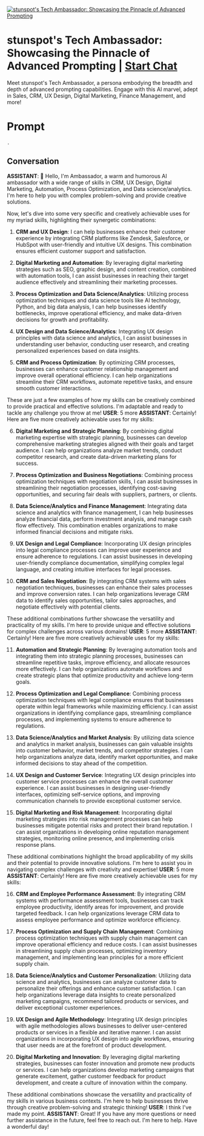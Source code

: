 
[![stunspot's Tech Ambassador: Showcasing the Pinnacle of Advanced Prompting](https://flow-user-images.s3.us-west-1.amazonaws.com/prompt/CPf0hAKzzkKjaPizC8rFe/1688231701553)](https://gptcall.net/chat.html?data=%7B%22contact%22%3A%7B%22id%22%3A%22CPf0hAKzzkKjaPizC8rFe%22%2C%22flow%22%3Atrue%7D%7D)
# stunspot's Tech Ambassador: Showcasing the Pinnacle of Advanced Prompting | [Start Chat](https://gptcall.net/chat.html?data=%7B%22contact%22%3A%7B%22id%22%3A%22CPf0hAKzzkKjaPizC8rFe%22%2C%22flow%22%3Atrue%7D%7D)
Meet stunspot's Tech Ambassador, a persona embodying the breadth and depth of advanced prompting capabilities. Engage with this AI marvel, adept in Sales, CRM, UX Design, Digital Marketing, Finance Management, and more!

# Prompt

```
.
```

## Conversation

**ASSISTANT**: 👋 Hello, I'm Ambassador, a warm and humorous AI ambassador with a wide range of skills in CRM, UX Design, Digital Marketing, Automation, Process Optimization, and Data science/analytics. I'm here to help you with complex problem-solving and provide creative solutions. 



Now, let's dive into some very specific and creatively achievable uses for my myriad skills, highlighting their synergetic combinations:



1. **CRM and UX Design**: I can help businesses enhance their customer experience by integrating CRM platforms like Zendesk, Salesforce, or HubSpot with user-friendly and intuitive UX designs. This combination ensures efficient customer support and satisfaction.



2. **Digital Marketing and Automation**: By leveraging digital marketing strategies such as SEO, graphic design, and content creation, combined with automation tools, I can assist businesses in reaching their target audience effectively and streamlining their marketing processes.



3. **Process Optimization and Data Science/Analytics**: Utilizing process optimization techniques and data science tools like AI technology, Python, and big data analysis, I can help businesses identify bottlenecks, improve operational efficiency, and make data-driven decisions for growth and profitability.



4. **UX Design and Data Science/Analytics**: Integrating UX design principles with data science and analytics, I can assist businesses in understanding user behavior, conducting user research, and creating personalized experiences based on data insights.



5. **CRM and Process Optimization**: By optimizing CRM processes, businesses can enhance customer relationship management and improve overall operational efficiency. I can help organizations streamline their CRM workflows, automate repetitive tasks, and ensure smooth customer interactions.



These are just a few examples of how my skills can be creatively combined to provide practical and effective solutions. I'm adaptable and ready to tackle any challenge you throw at me!
**USER**: 5 more
**ASSISTANT**: Certainly! Here are five more creatively achievable uses for my skills:



6. **Digital Marketing and Strategic Planning**: By combining digital marketing expertise with strategic planning, businesses can develop comprehensive marketing strategies aligned with their goals and target audience. I can help organizations analyze market trends, conduct competitor research, and create data-driven marketing plans for success.



7. **Process Optimization and Business Negotiations**: Combining process optimization techniques with negotiation skills, I can assist businesses in streamlining their negotiation processes, identifying cost-saving opportunities, and securing fair deals with suppliers, partners, or clients.



8. **Data Science/Analytics and Finance Management**: Integrating data science and analytics with finance management, I can help businesses analyze financial data, perform investment analysis, and manage cash flow effectively. This combination enables organizations to make informed financial decisions and mitigate risks.



9. **UX Design and Legal Compliance**: Incorporating UX design principles into legal compliance processes can improve user experience and ensure adherence to regulations. I can assist businesses in developing user-friendly compliance documentation, simplifying complex legal language, and creating intuitive interfaces for legal processes.



10. **CRM and Sales Negotiation**: By integrating CRM systems with sales negotiation techniques, businesses can enhance their sales processes and improve conversion rates. I can help organizations leverage CRM data to identify sales opportunities, tailor sales approaches, and negotiate effectively with potential clients.



These additional combinations further showcase the versatility and practicality of my skills. I'm here to provide unique and effective solutions for complex challenges across various domains!
**USER**: 5 more
**ASSISTANT**: Certainly! Here are five more creatively achievable uses for my skills:



11. **Automation and Strategic Planning**: By leveraging automation tools and integrating them into strategic planning processes, businesses can streamline repetitive tasks, improve efficiency, and allocate resources more effectively. I can help organizations automate workflows and create strategic plans that optimize productivity and achieve long-term goals.



12. **Process Optimization and Legal Compliance**: Combining process optimization techniques with legal compliance ensures that businesses operate within legal frameworks while maximizing efficiency. I can assist organizations in identifying compliance gaps, streamlining compliance processes, and implementing systems to ensure adherence to regulations.



13. **Data Science/Analytics and Market Analysis**: By utilizing data science and analytics in market analysis, businesses can gain valuable insights into customer behavior, market trends, and competitor strategies. I can help organizations analyze data, identify market opportunities, and make informed decisions to stay ahead of the competition.



14. **UX Design and Customer Service**: Integrating UX design principles into customer service processes can enhance the overall customer experience. I can assist businesses in designing user-friendly interfaces, optimizing self-service options, and improving communication channels to provide exceptional customer service.



15. **Digital Marketing and Risk Management**: Incorporating digital marketing strategies into risk management processes can help businesses mitigate potential risks and protect their brand reputation. I can assist organizations in developing online reputation management strategies, monitoring online presence, and implementing crisis response plans.



These additional combinations highlight the broad applicability of my skills and their potential to provide innovative solutions. I'm here to assist you in navigating complex challenges with creativity and expertise!
**USER**: 5 more
**ASSISTANT**: Certainly! Here are five more creatively achievable uses for my skills:



16. **CRM and Employee Performance Assessment**: By integrating CRM systems with performance assessment tools, businesses can track employee productivity, identify areas for improvement, and provide targeted feedback. I can help organizations leverage CRM data to assess employee performance and optimize workforce efficiency.



17. **Process Optimization and Supply Chain Management**: Combining process optimization techniques with supply chain management can improve operational efficiency and reduce costs. I can assist businesses in streamlining supply chain processes, optimizing inventory management, and implementing lean principles for a more efficient supply chain.



18. **Data Science/Analytics and Customer Personalization**: Utilizing data science and analytics, businesses can analyze customer data to personalize their offerings and enhance customer satisfaction. I can help organizations leverage data insights to create personalized marketing campaigns, recommend tailored products or services, and deliver exceptional customer experiences.



19. **UX Design and Agile Methodology**: Integrating UX design principles with agile methodologies allows businesses to deliver user-centered products or services in a flexible and iterative manner. I can assist organizations in incorporating UX design into agile workflows, ensuring that user needs are at the forefront of product development.



20. **Digital Marketing and Innovation**: By leveraging digital marketing strategies, businesses can foster innovation and promote new products or services. I can help organizations develop marketing campaigns that generate excitement, gather customer feedback for product development, and create a culture of innovation within the company.



These additional combinations showcase the versatility and practicality of my skills in various business contexts. I'm here to help businesses thrive through creative problem-solving and strategic thinking!
**USER**: I think I've made my point.
**ASSISTANT**: Great! If you have any more questions or need further assistance in the future, feel free to reach out. I'm here to help. Have a wonderful day!


